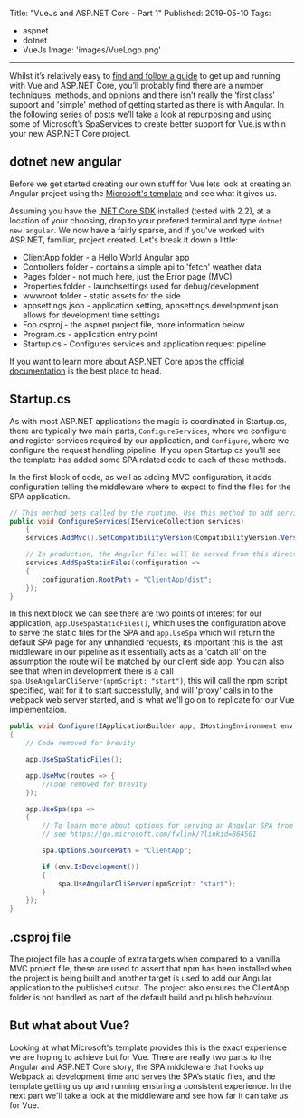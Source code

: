 Title: "VueJs and ASP.NET Core - Part 1"
Published: 2019-05-10
Tags:
- aspnet
- dotnet
- VueJs
Image: 'images/VueLogo.png'
---

Whilst it’s relatively easy to [find and follow a guide]( http://lmgtfy.com/?q=asp.net+core+2+with+vue) to get up and running with Vue and ASP.NET Core, you’ll probably find there are a number techniques, methods, and opinions and there isn’t really the ‘first class’ support and 'simple' method of getting started as there is with Angular. In the following series of posts we’ll take a look at repurposing and using some of Microsoft’s SpaServices to create better support for Vue.js within your new ASP.NET Core project.

<!--more-->

## dotnet new angular ##

Before we get started creating our own stuff for Vue lets look at creating an Angular project using the [Microsoft's template](https://www.nuget.org/packages/Microsoft.DotNet.Web.Spa.ProjectTemplates/) and see what it gives us.

Assuming you have the [.NET Core SDK](https://dotnet.microsoft.com/download) installed (tested with 2.2), at a location of your choosing, drop to your prefered terminal and type `dotnet new angular`. We now have a fairly sparse, and if you've worked with ASP.NET, familiar, project created. Let's break it down a little:

- ClientApp folder - a Hello World Angular app
- Controllers folder - contains a simple api to 'fetch' weather data
- Pages folder - not much here, just the Error page (MVC)
- Properties folder - launchsettings used for debug/development
- wwwroot folder - static assets for the side
- appsettings.json - application setting, appsettings.development.json allows for development time settings
- Foo.csproj - the aspnet project file, more information below
- Program.cs - application entry point
- Startup.cs - Configures services and application request pipeline

If you want to learn more about ASP.NET Core apps the [official documentation](https://docs.microsoft.com/en-us/aspnet/core/fundamentals/?view=aspnetcore-2.2) is the best place to head.

## Startup.cs ##

As with most ASP.NET applications the magic is coordinated in Startup.cs, there are typically two main parts, `ConfigureServices`, where we configure and register services required by our application, and `Configure`, where we configure the request handling pipeline. If you open Startup.cs you'll see the template has added some SPA related code to each of these methods.

In the first block of code, as well as adding MVC configuration, it adds configuration telling the middleware where to expect to find the files for the SPA application.

``` csharp
// This method gets called by the runtime. Use this method to add services to the container.
public void ConfigureServices(IServiceCollection services)
    {
    services.AddMvc().SetCompatibilityVersion(CompatibilityVersion.Version_2_2);

    // In production, the Angular files will be served from this directory
    services.AddSpaStaticFiles(configuration =>
    {
        configuration.RootPath = "ClientApp/dist";
    });
}
```

In this next block we can see there are two points of interest for our application, `app.UseSpaStaticFiles()`, which uses the configuration above to serve the static files for the SPA and `app.UseSpa` which will return the default SPA page for any unhandled requests, its important this is the last middleware in our pipeline as it essentially acts as a 'catch all' on the assumption the route will be matched by our client side app. You can also see that when in development there is a call `spa.UseAngularCliServer(npmScript: "start")`, this will call the npm script specified, wait for it to start successfully, and will 'proxy' calls in to the webpack web server started, and is what we'll go on to replicate for our Vue implementaion.

``` csharp
public void Configure(IApplicationBuilder app, IHostingEnvironment env)
{
    // Code removed for brevity

    app.UseSpaStaticFiles();

    app.UseMvc(routes => {
        //Code removed for brevity
    });

    app.UseSpa(spa =>
    {
        // To learn more about options for serving an Angular SPA from ASP.NET Core,
        // see https://go.microsoft.com/fwlink/?linkid=864501

        spa.Options.SourcePath = "ClientApp";

        if (env.IsDevelopment())
        {
            spa.UseAngularCliServer(npmScript: "start");
        }
    });
}
```

## .csproj file ##

The project file has a couple of extra targets when compared to a vanilla MVC project file, these are used to assert that npm has been installed when the project is being built and another target is used to add our Angular application to the published output. The project also ensures the ClientApp folder is not handled as part of the default build and publish behaviour.

## But what about Vue? ##

Looking at what Microsoft's template provides this is the exact experience we are hoping to achieve but for Vue. There are really two parts to the Angular and ASP.NET Core story, the SPA middleware that hooks up Webpack at development time and serves the SPA’s static files, and the template getting us up and running ensuring a consistent experience. In the next part we'll take a look at the middleware and see how far it can take us for Vue.